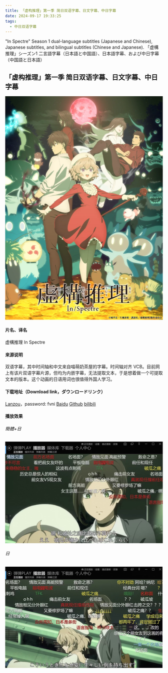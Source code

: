 ```yaml
---
title: 「虚构推理」第一季 简日双语字幕、日文字幕、中日字幕
date: 2024-09-17 19:33:25
tags:
  - 中日双语字幕
---
```


"In Spectre" Season 1 dual-language subtitles (Japanese and Chinese), Japanese subtitles, and bilingual subtitles (Chinese and Japanese).
「虚構推理」シーズン1 二言語字幕（日本語と中国語）、日本語字幕、および中日字幕（中国語と日本語）

<!-- more -->

## 「虚构推理」第一季 简日双语字幕、日文字幕、中日字幕

![](https://raw.githubusercontent.com/lwtdzh/imghost/master/img/20241219201932955.webp)

#### 片名、译名
虚構推理
In Spectre

#### 来源说明
双语字幕，其中时间轴和中文来自喵萌奶茶屋的字幕。时间轴对齐 VCB。目前网上有该片双语字幕片源，但均为内嵌字幕，无法提取文本，于是想着做一个可提取文本的版本。这个动画的日语用词也很值得外国人学习。

#### 下载地址（Download link，ダウンロードリンク）
[Lanzou](https://wwqq.lanzoub.com/iNswu2a6s0jg)，password: fvni
[Baidu](https://pan.baidu.com/s/1lV_DkV0SnTbQwpOj0PWxUQ?pwd=gi4m)
[Github](https://github.com/lwtdzh/imghost/blob/master/subs/%E8%99%9A%E6%9E%84%E6%8E%A8%E7%90%86S1%E5%8F%8C%E8%AF%AD%E5%AD%97%E5%B9%95.zip)
[bilibili](https://www.bilibili.com/opus/978111817385508872)

#### 播放效果
###### 簡體+日
![](https://raw.githubusercontent.com/lwtdzh/imghost/master/img/20241219202455666.jpg)
###### 日
![](https://raw.githubusercontent.com/lwtdzh/imghost/master/img/20241219202455757.jpg)
